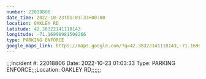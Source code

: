 ```yaml
---
number: 22018806
date_time: 2022-10-23T01:03:33+00:00
location: OAKLEY RD
latitude: 42.38322141118143
longitude: -71.16998981508266
type: PARKING ENFORCE
google_maps_link: https://maps.google.com/?q=42.38322141118143,-71.16998981508266
---
```


;;;Incident #: 22018806   Date: 2022-10-23 01:03:33   Type: PARKING ENFORCE;;;Location: OAKLEY RD;;;;;;
